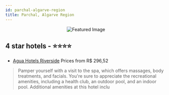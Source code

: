 ```yaml
---
id: parchal-algarve-region
title: Parchal, Algarve Region
---
```


<center><img src="https://i.travelapi.com/hotels/5000000/4350000/4345800/4345792/83bd5428_z.jpg" alt="Featured Image" /></center>


##  4 star hotels - ⭐️⭐️⭐️⭐️

-    [Agua Hotels Riverside](https://us.hurb.com/hotels/parchal/agua-hotels-riverside-JNP-JP101390?cmp=18055) Prices from R$ 296,52
   > Pamper yourself with a visit to the spa, which offers massages, body treatments, and facials. You're sure to appreciate the recreational amenities, including a health club, an outdoor pool, and an indoor pool. Additional amenities at this hotel inclu
